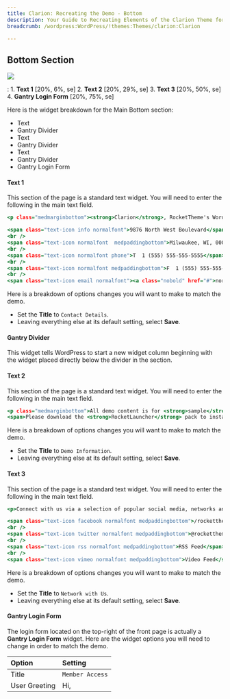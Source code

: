 ```yaml
---
title: Clarion: Recreating the Demo - Bottom
description: Your Guide to Recreating Elements of the Clarion Theme for WordPress
breadcrumb: /wordpress:WordPress/!themes:Themes/clarion:Clarion

---
```


Bottom Section
-----

![][demo1]

:   1. **Text 1** [20%, 6%, se]
    2. **Text 2** [20%, 29%, se]
    3. **Text 3** [20%, 50%, se]
    4. **Gantry Login Form** [20%, 75%, se]

Here is the widget breakdown for the Main Bottom section:

* Text
* Gantry Divider
* Text
* Gantry Divider
* Text
* Gantry Divider
* Gantry Login Form

#### Text 1

This section of the page is a standard text widget. You will need to enter the following in the main text field.

~~~ .html
<p class="medmarginbottom"><strong>Clarion</strong>, RocketTheme's WordPress Theme release for September 2012.</p>

<span class="text-icon info normalfont">9876 North West Boulevard</span>
<br />
<span class="text-icon normalfont  medpaddingbottom">Milwaukee, WI, 00000, USA</span>
<br />
<span class="text-icon normalfont phone">T  1 (555) 555-555-5555</span>
<br />
<span class="text-icon normalfont medpaddingbottom">F  1 (555) 555-555-5556</span>
<br />
<span class="text-icon email normalfont"><a class="nobold" href="#">noreply@rockettheme.com</a></span>
~~~

Here is a breakdown of options changes you will want to make to match the demo.

* Set the **Title** to `Contact Details`.
* Leaving everything else at its default setting, select **Save**.

#### Gantry Divider

This widget tells WordPress to start a new widget column beginning with the widget placed directly below the divider in the section.

#### Text 2

This section of the page is a standard text widget. You will need to enter the following in the main text field.

~~~ .html
<p class="medmarginbottom">All demo content is for <strong>sample</strong> purposes only, intended to represent a live site. All content images are licensed from <a href="http://www.shutterstock.com/" target="_blank" class="nobold">shutterstock.com</a> for exclusive use on this demo only.</p>
<span>Please download the <strong>RocketLauncher</strong> pack to install a copy of the base demo.</span>
~~~

Here is a breakdown of options changes you will want to make to match the demo.

* Set the **Title** to `Demo Information`.
* Leaving everything else at its default setting, select **Save**.

#### Text 3

This section of the page is a standard text widget. You will need to enter the following in the main text field.

~~~ .html
<p>Connect with us via a selection of popular social media, networks and other platforms.</p>

<span class="text-icon facebook normalfont medpaddingbottom">/rockettheme</span>
<br />
<span class="text-icon twitter normalfont medpaddingbottom">@rockettheme</span>
<br />
<span class="text-icon rss normalfont medpaddingbottom">RSS Feed</span>
<br />
<span class="text-icon vimeo normalfont medpaddingbottom">Video Feed</span>
~~~

Here is a breakdown of options changes you will want to make to match the demo.

* Set the **Title** to `Network with Us`.
* Leaving everything else at its default setting, select **Save**.

#### Gantry Login Form

The login form located on the top-right of the front page is actually a **Gantry Login Form** widget. Here are the widget options you will need to change in order to match the demo.

| Option            | Setting                         |
| :----------       | :----------                     |
| Title             | `Member Access`                 |
| User Greeting     | Hi,                             |

[demo1]: assets/demo_8.jpeg

